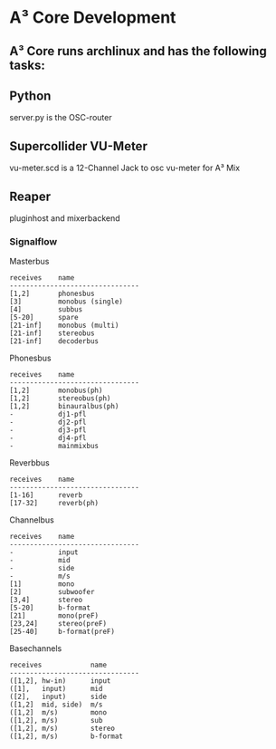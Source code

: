 # A³ Core Development

A³ Core runs archlinux and has the following tasks:
- 

## Python
server.py is the OSC-router 

## Supercollider VU-Meter
vu-meter.scd is a 12-Channel Jack to osc vu-meter for A³ Mix

## Reaper
pluginhost and mixerbackend

### Signalflow
Masterbus
```
receives    name                
--------------------------------
[1,2]       phonesbus           
[3]         monobus (single)    
[4]         subbus              
[5-20]      spare               
[21-inf]    monobus (multi)     
[21-inf]    stereobus           
[21-inf]    decoderbus          
```

Phonesbus
```
receives    name                
--------------------------------
[1,2]       monobus(ph)         
[1,2]       stereobus(ph)       
[1,2]       binauralbus(ph)     
-           dj1-pfl
-           dj2-pfl
-           dj3-pfl
-           dj4-pfl
-           mainmixbus
```

Reverbbus
```
receives    name                
--------------------------------
[1-16]      reverb              
[17-32]     reverb(ph)          
```

Channelbus
```
receives    name                
--------------------------------
-           input
-           mid
-           side
-           m/s
[1]         mono                
[2]         subwoofer           
[3,4]       stereo              
[5-20]      b-format            
[21]        mono(preF)          
[23,24]     stereo(preF)        
[25-40]     b-format(preF)      
```

Basechannels
```
receives    		name                
--------------------------------
([1,2], hw-in)     	input       
([1],   input)     	mid         
([2],   input)     	side        
([1,2]  mid, side) 	m/s         
([1,2]  m/s)       	mono        
([1,2], m/s)       	sub   
([1,2], m/s)       	stereo      
([1,2], m/s)       	b-format    
```
